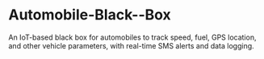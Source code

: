 # Automobile-Black--Box
An IoT-based black box for automobiles to track speed, fuel, GPS location, and other vehicle parameters, with real-time SMS alerts and data logging.
